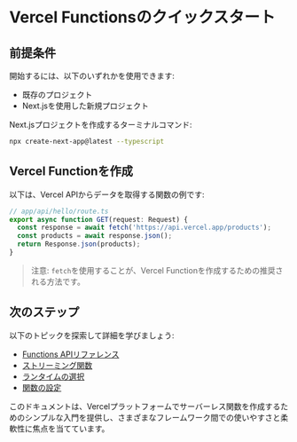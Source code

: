 # Vercel Functionsのクイックスタート

## 前提条件

開始するには、以下のいずれかを使用できます:

- 既存のプロジェクト
- Next.jsを使用した新規プロジェクト

Next.jsプロジェクトを作成するターミナルコマンド:

```bash
npx create-next-app@latest --typescript
```

## Vercel Functionを作成

以下は、Vercel APIからデータを取得する関数の例です:

```typescript
// app/api/hello/route.ts
export async function GET(request: Request) {
  const response = await fetch('https://api.vercel.app/products');
  const products = await response.json();
  return Response.json(products);
}
```

> 注意: `fetch`を使用することが、Vercel Functionを作成するための推奨される方法です。

## 次のステップ

以下のトピックを探索して詳細を学びましょう:

- [Functions APIリファレンス](/docs/functions/functions-api-reference)
- [ストリーミング関数](/docs/functions/streaming-functions)
- [ランタイムの選択](/docs/functions/runtimes)
- [関数の設定](/docs/functions/configuring-functions)

このドキュメントは、Vercelプラットフォームでサーバーレス関数を作成するためのシンプルな入門を提供し、さまざまなフレームワーク間での使いやすさと柔軟性に焦点を当てています。
